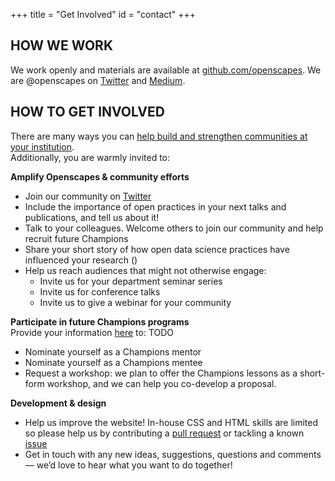 +++
title = "Get Involved"
id = "contact"
+++

## HOW WE WORK

We work openly and materials are available at [github.com/openscapes](https://github.com/openscapes). We are @openscapes on [Twitter](https://twitter.com/openscapes) and [Medium](https://medium.com/@openscapes). 

## HOW TO GET INVOLVED

There are many ways you can [help build and strengthen communities at your institution](/blog/2018/12/06/building-communities/).  
Additionally, you are warmly invited to:

**Amplify Openscapes & community efforts**

- Join our community on [Twitter](https://twitter.com/openscapes)
- Include the importance of open practices in your next talks and publications, and tell us about it!
- Talk to your colleagues. Welcome others to join our community and help recruit future Champions
- Share your short story of how open data science practices have influenced your research ()
- Help us reach audiences that might not otherwise engage: 
  - Invite us for your department seminar series
  - Invite us for conference talks
  - Invite us to give a webinar for your community
  
<!--RStudio Community --->

**Participate in future Champions programs**   
Provide your information [here]() to: TODO

- Nominate yourself as a Champions mentor
- Nominate yourself as a Champions mentee
- Request a workshop: we plan to offer the Champions lessons as a short-form workshop, and we can help you co-develop a proposal. 

**Development & design**  

- Help us improve the website! In-house CSS and HTML skills are limited so please help us by contributing a [pull request](https://github.com/Openscapes/website) or tackling a known [issue](https://github.com/Openscapes/website/labels/help%20wanted)
- Get in touch with any new ideas, suggestions, questions and comments — we’d love to hear what you want to do together!


